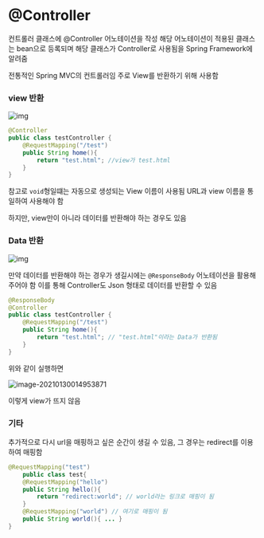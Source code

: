 # @Controller

컨트롤러 클래스에 @Controller 어노테이션을 작성
해당 어노테이션이 적용된 클래스는 bean으로 등록되며 해당 클래스가 Controller로 사용됨을 Spring Framework에 알려줌

전통적인 Spring MVC의 컨트롤러임
주로 View를 반환하기 위해 사용함

### view 반환

![img](https://blog.kakaocdn.net/dn/2BnED/btqybg36Dak/3HgL3gUKHBSOmyeM4hIn00/img.png)

```java
@Controller
public class testController {
    @RequestMapping("/test")
    public String home(){
        return "test.html"; //view가 test.html
    }
}
```

참고로 `void`형일떄는 자동으로 생성되는 View 이름이 사용됨
URL과 view 이름을 통일하여 사용해야 함

하지만, view만이 아니라 데이터를 반환해야 하는 경우도 있음

### Data 반환

![img](https://blog.kakaocdn.net/dn/bEJ1YG/btqx8Tvu8qa/lkDg8cu2G4xMi8Pg22C1f0/img.png)

만약 데이터를 반환해야 하는 경우가 생길시에는 `@ResponseBody` 어노테이션을 활용해 주어야 함
이를 통해 Controller도 Json 형태로 데이터를 반환할 수 있음

```java
@ResponseBody
@Controller
public class testController {
    @RequestMapping("/test")
    public String home(){
        return "test.html"; // "test.html"이라는 Data가 반환됨
    }
}
```

위와 같이 실행하면

![image-20210130014953871](C:\Users\user\AppData\Roaming\Typora\typora-user-images\image-20210130014953871.png)

이렇게 view가 뜨지 않음

### 기타

추가적으로 다시 url을 매핑하고 싶은 순간이 생길 수 있음, 그 경우는 redirect를 이용하여 매핑함

```java
@RequestMapping("test")
	public class test{
	@RequestMapping("hello")
	public String hello(){
    	return "redirect:world"; // world라는 링크로 매핑이 됨
	}
	@RequestMapping("world") // 여기로 매핑이 됨
	public String world(){ ... }
}
```

